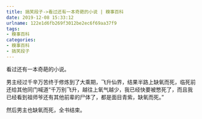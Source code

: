 ```yaml
---
title: 搞笑段子->看过还有一本奇葩的小说 | 糗事百科
date: 2019-12-08 15:33:12
urlname: 122e1d6fb269f3012be2ec6f69aa37f9
tags: 
- 糗事百科
categories:
- 糗事百科
- 搞笑段子
---
```

看过还有一本奇葩的小说。

男主经过千辛万苦终于修炼到了大乘期，飞升仙界，结果半路上缺氧而死，临死前还给其他同门喊道“千万别飞升，越往上氧气越少，我已经快要被憋死了，而且我已经看到祖师爷还有其他前辈的尸体了，都是面目青紫，缺氧而死。”

然后男主也缺氧而死，全书结束。


